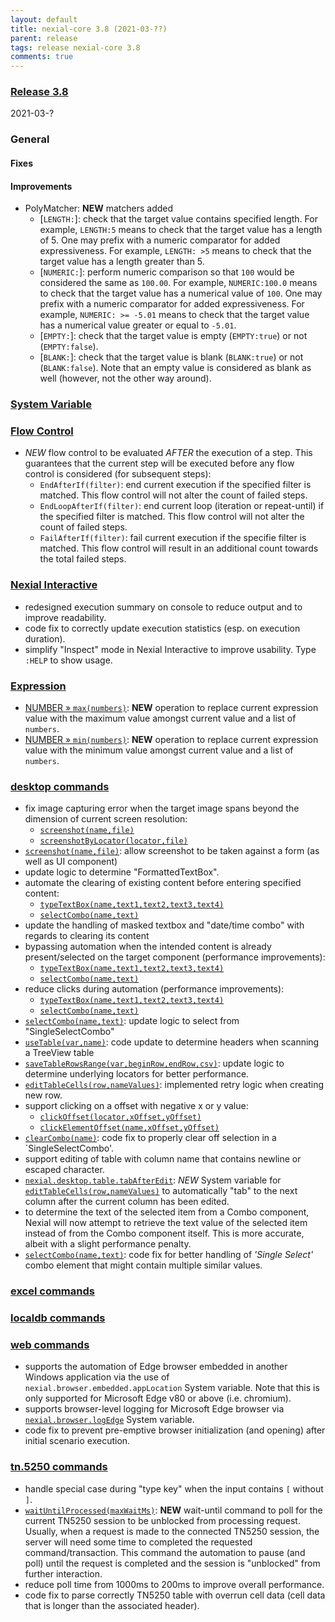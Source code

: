 ```yaml
---
layout: default
title: nexial-core 3.8 (2021-03-??)
parent: release
tags: release nexial-core 3.8
comments: true
---
```


### <a href="https://github.com/nexiality/nexial-core/releases/tag/nexial-core-v3.8_????" class="external-link" target="_nexial_link">Release 3.8</a>
2021-03-?


### General
#### Fixes

#### Improvements
- PolyMatcher: **NEW** matchers added
  - [`LENGTH:`]: check that the target value contains specified length. For example, `LENGTH:5` means to 
    check that the target value has a length of 5. One may prefix with a numeric comparator for added expressiveness. 
    For example, `LENGTH: >5` means to check that the target value has a length greater than 5.
  - [`NUMERIC:`]: perform numeric comparison so that `100` would be considered the same as `100.00`. For example, 
    `NUMERIC:100.0` means to check that the target value has a numerical value of `100`. One may prefix with a numeric 
    comparator for added expressiveness. For example, `NUMERIC: >= -5.01` means to check that the target value has a 
    numerical value greater or equal to `-5.01`.
  - [`EMPTY:`]: check that the target value is empty (`EMPTY:true`) or not (`EMPTY:false`).
  - [`BLANK:`]: check that the target value is blank (`BLANK:true`) or not (`BLANK:false`). Note that an empty value is
    considered as blank as well (however, not the other way around).


### [System Variable](../systemvars)


### [Flow Control](../flowcontrols)
- *NEW* flow control to be evaluated *AFTER* the execution of a step. This guarantees that the current step will be 
  executed before any flow control is considered (for subsequent steps):
  - `EndAfterIf(filter)`: end current execution if the specified filter is matched. This flow control will not alter 
    the count of failed steps.
  - `EndLoopAfterIf(filter)`: end current loop (iteration or repeat-until) if the specified filter is matched. This 
    flow control will not alter the count of failed steps.
  - `FailAfterIf(filter)`: fail current execution if the specifie filter is matched. This flow control will result in 
    an additional count towards the total failed steps.


### [Nexial Interactive](../interactive)
- redesigned execution summary on console to reduce output and to improve readability.
- code fix to correctly update execution statistics (esp. on execution duration).
- simplify "Inspect" mode in Nexial Interactive to improve usability. Type `:HELP` to show usage.


### [Expression](../expressions)
- [NUMBER &raquo; `max(numbers)`](../expressions/NUMBERexpression#maxnumbers): **NEW** operation to replace current 
  expression value with the maximum value amongst current value and a list of `numbers`.
- [NUMBER &raquo; `min(numbers)`](../expressions/NUMBERexpression#minnumbers): **NEW** operation to replace current 
  expression value with the minimum value amongst current value and a list of `numbers`.


### [desktop commands](../commands/desktop)
- fix image capturing error when the target image spans beyond the dimension of current screen resolution:
  - [`screenshot(name,file)`](../commands/desktop/screenshot(name,file))
  - [`screenshotByLocator(locator,file)`](../commands/desktop/screenshotByLocator(locator,file))
- [`screenshot(name,file)`](../commands/desktop/screenshot(name,file)): allow screenshot to be taken against a form 
  (as well as UI component)
- update logic to determine "FormattedTextBox".
- automate the clearing of existing content before entering specified content:
  - [`typeTextBox(name,text1,text2,text3,text4)`](../commands/desktop/typeTextBox(name,text1,text2,text3,text4))
  - [`selectCombo(name,text)`](../commands/desktop/selectCombo(name,text))
- update the handling of masked textbox and "date/time combo" with regards to clearing its content
- bypassing automation when the intended content is already present/selected on the target component (performance improvements):
  - [`typeTextBox(name,text1,text2,text3,text4)`](../commands/desktop/typeTextBox(name,text1,text2,text3,text4))
  - [`selectCombo(name,text)`](../commands/desktop/selectCombo(name,text))
- reduce clicks during automation (performance improvements):
  - [`typeTextBox(name,text1,text2,text3,text4)`](../commands/desktop/typeTextBox(name,text1,text2,text3,text4))
  - [`selectCombo(name,text)`](../commands/desktop/selectCombo(name,text))
- [`selectCombo(name,text)`](../commands/desktop/selectCombo(name,text)): update logic to select from "SingleSelectCombo"
- [`useTable(var,name)`](../commands/desktop/useTable(var,name)): code update to determine headers when scanning a 
  TreeView table
- [`saveTableRowsRange(var,beginRow,endRow,csv)`](../commands/desktop/saveTableRowsRange(var,beginRow,endRow,csv)): 
  update logic to determine underlying locators for better performance.
- [`editTableCells(row,nameValues)`](../commands/desktop/editTableCells(row,nameValues)): implemented retry logic when 
  creating new row.
- support clicking on a offset with negative x or y value:
	- [`clickOffset(locator,xOffset,yOffset)`](../commands/desktop/clickOffset(locator,xOffset,yOffset))
	- [`clickElementOffset(name,xOffset,yOffset)`](../commands/desktop/clickElementOffset(name,xOffset,yOffset))
- [`clearCombo(name)`](../commands/desktop/clearCombo(name)): code fix to properly clear off selection in a 
  `SingleSelectCombo'.
- support editing of table with column name that contains newline or escaped character. 
- [`nexial.desktop.table.tabAfterEdit`](../systemvars/index.html#nexial.desktop.table.tabAfterEdit): *NEW* System 
  variable for [`editTableCells(row,nameValues)`](../commands/desktop/editTableCells(row,nameValues)) to automatically 
  "tab" to the next column after the current column has been edited.
- to determine the text of the selected item from a Combo component, Nexial will now attempt to retrieve the text 
  value of the selected item instead of from the Combo component itself. This is more accurate, albeit with a slight 
  performance penalty. 
- [`selectCombo(name,text)`](../commands/desktop/selectCombo(name,text)): code fix for better handling of 
  _'Single Select'_ combo element that might contain multiple similar values. 


### [excel commands](../commands/excel)


### [localdb commands](../commands/localdb)


### [web commands](../commands/web)
- supports the automation of Edge browser embedded in another Windows application via the use of 
  `nexial.browser.embedded.appLocation` System variable. Note that this is only supported for Microsoft Edge v80 or 
  above (i.e. chromium).
- supports browser-level logging for Microsoft Edge browser via 
  [`nexial.browser.logEdge`](../systemvars/index.html#nexial.browser.logEdge) System variable. 
- code fix to prevent pre-emptive browser initialization (and opening) after initial scenario execution. 


### [tn.5250 commands](../commands/tn.5250)
- handle special case during "type key" when the input contains `[` without `]`.
- [`waitUntilProcessed(maxWaitMs)`](../commands/tn.5250/waitUntilProcessed(maxWaitMs)): **NEW** wait-until command to
  poll for the current TN5250 session to be unblocked from processing request. Usually, when a request is made to the 
  connected TN5250 session, the server will need some time to completed the requested command/transaction. This command
  the automation to pause (and poll) until the request is completed and the session is "unblocked" from further 
  interaction.
- reduce poll time from 1000ms to 200ms to improve overall performance.
- code fix to parse correctly TN5250 table with overrun cell data (cell data that is longer than the associated header).  